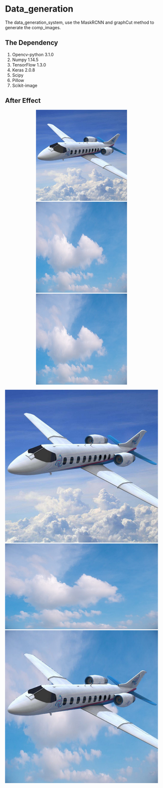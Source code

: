 # Data_generation
The data_generation_system, use the MaskRCNN and graphCut method to generate the comp_images.

## The Dependency
1. Opencv-python 3.1.0
2. Numpy 1.14.5
3. TensorFlow 1.3.0
4. Keras 2.0.8 
5. Scipy
6. Pillow
7. Scikit-image

## After Effect
<center class="Afte_Effect">
    <img src="https://github.com/Hongyun1993/Data_generation/blob/master/images/2.jpeg" width = "300" height = "300"/>
    <img src="https://github.com/Hongyun1993/Data_generation/blob/master/background/11.jpeg" width = "300" height = "300"/>
    <img src="https://github.com/Hongyun1993/Data_generation/blob/master/background/11.jpeg" width = "300" height = "300"/>
</center>

![The input image](https://github.com/Hongyun1993/Data_generation/blob/master/images/2.jpeg)
![The background](https://github.com/Hongyun1993/Data_generation/blob/master/background/11.jpeg)
![The comp image](https://github.com/Hongyun1993/Data_generation/blob/master/results/2_11.jpeg)

